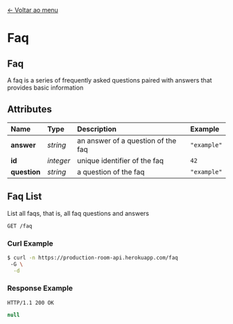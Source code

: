 [<- Voltar ao menu](/README.md#artefatos-do-projeto)


# Faq

## Faq

A faq is a series of frequently asked questions paired with answers that provides basic information

## Attributes

| Name | Type | Description | Example |
| :--- | :--- | :--- | :--- |
| **answer** | _string_ | an answer of a question of the faq | `"example"` |
| **id** | _integer_ | unique identifier of the faq | `42` |
| **question** | _string_ | a question of the faq | `"example"` |

## Faq List

List all faqs, that is, all faq questions and answers

```text
GET /faq
```

### Curl Example

```bash
$ curl -n https://production-room-api.herokuapp.com/faq
 -G \
  -d
```

### Response Example

```text
HTTP/1.1 200 OK
```

```javascript
null
```

